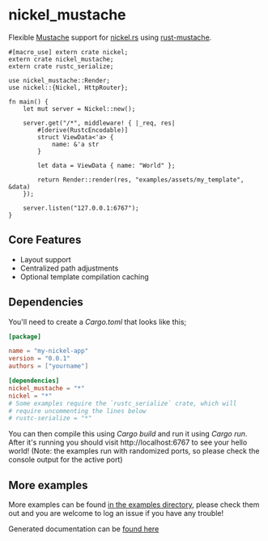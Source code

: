 # nickel_mustache

Flexible [Mustache](https://mustache.github.io/) support for [nickel.rs](https://github.com/nickel-org/nickel.rs) using
[rust-mustache](https://github.com/nickel-org/rust-mustache).

```rust,no_run
#[macro_use] extern crate nickel;
extern crate nickel_mustache;
extern crate rustc_serialize;

use nickel_mustache::Render;
use nickel::{Nickel, HttpRouter};

fn main() {
    let mut server = Nickel::new();

    server.get("/*", middleware! { |_req, res|
        #[derive(RustcEncodable)]
        struct ViewData<'a> {
            name: &'a str
        }

        let data = ViewData { name: "World" };

        return Render::render(res, "examples/assets/my_template", &data)
    });

    server.listen("127.0.0.1:6767");
}
```

## Core Features

* Layout support
* Centralized path adjustments
* Optional template compilation caching

## Dependencies

You'll need to create a *Cargo.toml* that looks like this;

```toml
[package]

name = "my-nickel-app"
version = "0.0.1"
authors = ["yourname"]

[dependencies]
nickel_mustache = "*"
nickel = "*"
# Some examples require the `rustc_serialize` crate, which will
# require uncommenting the lines below
# rustc-serialize = "*"
```

You can then compile this using *Cargo build* and run it using *Cargo run*. After it's running you should visit http://localhost:6767 to see your hello world! (Note: the examples run with randomized ports, so please check the console output for the active port)

## More examples

More examples can be found [in the examples directory](/examples/), please check them out and you are welcome to log an issue if you have any trouble!

Generated documentation can be [found here](http://ryman.github.io/nickel-mustache)
